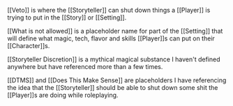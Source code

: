 [[Veto]] is where the [[Storyteller]] can shut down things a [[Player]] is trying to put in the [[Story]] or [[Setting]].

[[What is not allowed]] is a placeholder name for part of the [[Setting]] that will define what magic, tech, flavor and skills [[Player]]s can put on their [[Character]]s.

[[Storyteller Discretion]] is a mythical magical substance I haven't defined anywhere but have referenced more than a few times.

[[DTMS]] and [[Does This Make Sense]] are placeholders I have referencing the idea that the [[Storyteller]] should be able to shut down some shit the [[Player]]s are doing while roleplaying.